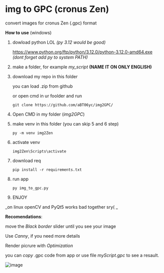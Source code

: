 # **img to GPC (cronus Zen)**
convert images for cronus Zen (.gpc) format

**How to use** (windows)

1. dowload python LOL _(py 3.12 would be good)_ 

   https://www.python.org/ftp/python/3.12.0/python-3.12.0-amd64.exe
   _(dont forget add py to system PATH)_

2. make a folder, for example _my_script_ **(NAME IT ON ONLY ENGLISH)** 

3. download my repo in this folder

   you can load .zip from github 

   or open cmd in ur foolder and run

   ```git clone https://github.com/aBT06yc/img2GPC/```

4. Open CMD in my folder (_img2GPC_)

5. make venv in this folder   (you can skip 5 and 6 step)

   ```py -m venv img2Zen```

6. activate venv  

   ```img2Zen\Scripts\activate```

8. download req

   ```pip install -r requirements.txt```

9. run app 

   ```py img_to_gpc.py```

10.  ENJOY


_on linux openCV and PyQt5 works bad together sry( _

**Recomendations**: 

move the _Black border_ slider until you see your image

Use _Canny_, if you need more details 

Render picrure with _Optimization_

you can _copy_ .gpc code from app or use file _myScript.gpc_ to see a resault.


![image](https://github.com/user-attachments/assets/42aa41e7-a950-4ff4-8197-78cab7180605)
